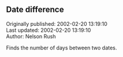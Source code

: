 ## Date difference  
Originally published: 2002-02-20 13:19:10  
Last updated: 2002-02-20 13:19:10  
Author: Nelson Rush  
  
Finds the number of days between two dates.